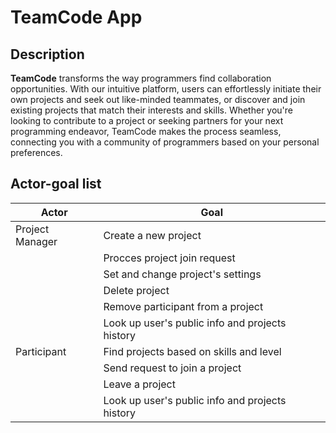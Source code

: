 # TeamCode App
## Description
**TeamCode** transforms the way programmers find collaboration opportunities. With our intuitive platform, users can effortlessly initiate their own projects and seek out like-minded teammates, or discover and join existing projects that match their interests and skills. Whether you're looking to contribute to a project or seeking partners for your next programming endeavor, TeamCode makes the process seamless, connecting you with a community of programmers based on your personal preferences.



## Actor-goal list
| Actor           | Goal                                                        |
|-----------------|-------------------------------------------------------------|
| Project Manager | Create a new project                                        |
|                 | Procces project join request                                |
|                 | Set and change project's settings                           |
|                 | Delete project                                              |
|                 | Remove participant from a project                           |
|                 | Look up user's public info and projects history              |
| Participant     | Find projects based on skills and level                     |
|                 | Send request to join a project                              |
|                 | Leave a project                                             |
|                 | Look up user's public info and projects history              |
